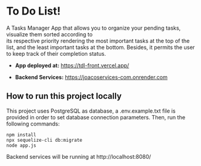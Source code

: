 # To Do List!

A Tasks Manager App that allows you to organize your pending tasks, visualize them sorted according to\
its respective priority rendering the most important tasks at the top of the list, and the least important 
tasks at the bottom. Besides, it permits the user to keep track of their completion status. 

  - **App deployed at:** https://tdl-front.vercel.app/
  * **Backend Services:** https://joacoservices-com.onrender.com

## How to run this project locally
This project uses PostgreSQL as database, a .env.example.txt file is provided in order to set database connection parameters.
Then, run the following commands:

  ```
  npm install
  npx sequelize-cli db:migrate
  node app.js
  ```
Backend services will be running at http://localhost:8080/

 
